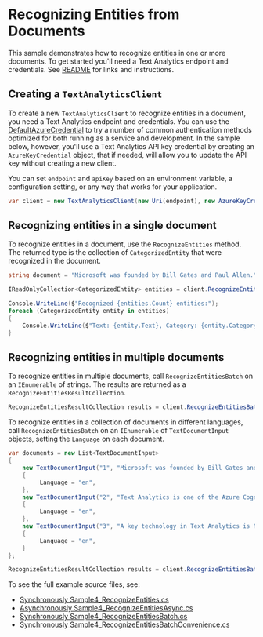 # Recognizing Entities from Documents
This sample demonstrates how to recognize entities in one or more documents. To get started you'll need a Text Analytics endpoint and credentials.  See [README][README] for links and instructions.

## Creating a `TextAnalyticsClient`

To create a new `TextAnalyticsClient` to recognize entities in a document, you need a Text Analytics endpoint and credentials.  You can use the [DefaultAzureCredential][DefaultAzureCredential] to try a number of common authentication methods optimized for both running as a service and development.  In the sample below, however, you'll use a Text Analytics API key credential by creating an `AzureKeyCredential` object, that if needed, will allow you to update the API key without creating a new client.

You can set `endpoint` and `apiKey` based on an environment variable, a configuration setting, or any way that works for your application.

```C# Snippet:TextAnalyticsSample4CreateClient
var client = new TextAnalyticsClient(new Uri(endpoint), new AzureKeyCredential(apiKey));
```

## Recognizing entities in a single document

To recognize entities in a document, use the `RecognizeEntities` method.  The returned type is the collection of `CategorizedEntity` that were recognized in the document.

```C# Snippet:RecognizeEntities
string document = "Microsoft was founded by Bill Gates and Paul Allen.";

IReadOnlyCollection<CategorizedEntity> entities = client.RecognizeEntities(document).Value;

Console.WriteLine($"Recognized {entities.Count} entities:");
foreach (CategorizedEntity entity in entities)
{
    Console.WriteLine($"Text: {entity.Text}, Category: {entity.Category}, SubCategory: {entity.SubCategory}, Confidence score: {entity.ConfidenceScore}");
}
```

## Recognizing entities in multiple documents

To recognize entities in multiple documents, call `RecognizeEntitiesBatch` on an `IEnumerable` of strings.  The results are returned as a `RecognizeEntitiesResultCollection`.

```C# Snippet:TextAnalyticsSample4RecognizeEntitiesConvenience
RecognizeEntitiesResultCollection results = client.RecognizeEntitiesBatch(documents);
```

To recognize entities in a collection of documents in different languages, call `RecognizeEntitiesBatch` on an `IEnumerable` of `TextDocumentInput` objects, setting the `Language` on each document.

```C# Snippet:TextAnalyticsSample4RecognizeEntitiesBatch
var documents = new List<TextDocumentInput>
{
    new TextDocumentInput("1", "Microsoft was founded by Bill Gates and Paul Allen.")
    {
         Language = "en",
    },
    new TextDocumentInput("2", "Text Analytics is one of the Azure Cognitive Services.")
    {
         Language = "en",
    },
    new TextDocumentInput("3", "A key technology in Text Analytics is Named Entity Recognition (NER).")
    {
         Language = "en",
    }
};

RecognizeEntitiesResultCollection results = client.RecognizeEntitiesBatch(documents, new TextAnalyticsRequestOptions { IncludeStatistics = true });
```

To see the full example source files, see:

* [Synchronously Sample4_RecognizeEntities.cs](https://github.com/Azure/azure-sdk-for-net/blob/master/sdk/textanalytics/Azure.AI.TextAnalytics/tests/samples/Sample4_RecognizeEntities.cs)
* [Asynchronously Sample4_RecognizeEntitiesAsync.cs](https://github.com/Azure/azure-sdk-for-net/blob/master/sdk/textanalytics/Azure.AI.TextAnalytics/tests/samples/Sample4_RecognizeEntitiesAsync.cs)
* [Synchronously Sample4_RecognizeEntitiesBatch.cs](https://github.com/Azure/azure-sdk-for-net/blob/master/sdk/textanalytics/Azure.AI.TextAnalytics/tests/samples/Sample4_RecognizeEntitiesBatch.cs)
* [Synchronously Sample4_RecognizeEntitiesBatchConvenience.cs](https://github.com/Azure/azure-sdk-for-net/blob/master/sdk/textanalytics/Azure.AI.TextAnalytics/tests/samples/Sample4_RecognizeEntitiesBatchConvenience.cs)

[DefaultAzureCredential]: https://github.com/Azure/azure-sdk-for-net/blob/master/sdk/identity/Azure.Identity/README.md
[README]: https://github.com/Azure/azure-sdk-for-net/blob/master/sdk/textanalytics/Azure.AI.TextAnalytics/README.md